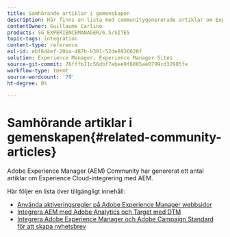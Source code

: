 ```yaml
---
title: Samhörande artiklar i gemenskapen
description: Här finns en lista med communitygenererade artiklar om Experience Cloud-integreringar med Adobe Experience Manager.
contentOwner: Guillaume Carlino
products: SG_EXPERIENCEMANAGER/6.5/SITES
topic-tags: integration
content-type: reference
exl-id: ebf6d4ef-20ba-487b-b301-52de8936628f
solution: Experience Manager, Experience Manager Sites
source-git-commit: 76fffb11c56dbf7ebee9f6805ae0799cd32985fe
workflow-type: tm+mt
source-wordcount: '79'
ht-degree: 0%

---
```


# Samhörande artiklar i gemenskapen{#related-community-articles}

Adobe Experience Manager (AEM) Community har genererat ett antal artiklar om Experience Cloud-integrering med AEM.

Här följer en lista över tillgängligt innehåll:

* [Använda aktiveringsregler på Adobe Experience Manager webbsidor](https://helpx.adobe.com/experience-manager/using/dtm.html)
* [Integrera AEM med Adobe Analytics och Target med DTM](https://helpx.adobe.com/experience-manager/using/integrate-digital-marketing-solutions.html)
* [Integrera Adobe Experience Manager och Adobe Campaign Standard för att skapa nyhetsbrev](https://helpx.adobe.com/experience-manager/using/aem_campaign.html)

